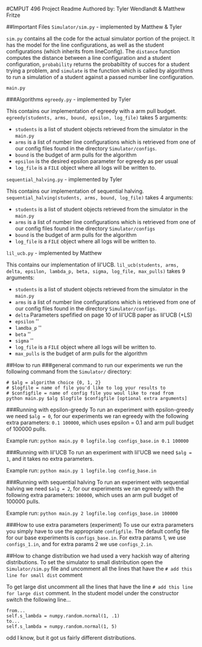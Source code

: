 #CMPUT 496 Project Readme
Authored by: Tyler Wendlandt & Matthew Fritze

##Important Files
`Simulator/sim.py` - implemented by Matthew & Tyler

`sim.py` contains all the code for the actual simulator portion of the project. It has the model for the line configurations, as well as the student configurations (which inherits from lineConfig). The `distance` function computes the distance between a line configuration and a student configuration, `probability` returns the probabiltity of succes for a student trying a problem, and `simulate` is the function which is called by algorithms to run a simulation of a student against a passed number line configuration.

`main.py`


###Algorithms
`egreedy.py` - implemented by Tyler

This contains our implementation of egreedy with a arm pull budget. `egreedy(students, arms, bound, epsilon, log_file)` takes 5 arguments:
* `students` is a list of student objects retrieved from the simulator in the `main.py`
* `arms` is a list of number line configurations which is retrieved from one of our config files found in the directory `Simulator/configs`.
* `bound` is the budget of arm pulls for the algorithm
* `epsilon` is the desired epsilon parameter for egreedy as per usual
* `log_file` is a `FILE` object where all logs will be written to. 

`sequential_halving.py` - implemented by Tyler

This contains our implementation of sequential halving. `sequential_halving(students, arms, bound, log_file)` takes 4 arguments:
* `students` is a list of student objects retrieved from the simulator in the `main.py`
* `arms` is a list of number line configurations which is retrieved from one of our config files found in the directory `Simulator/configs`
* `bound` is the budget of arm pulls for the algorithm
* `log_file` is a `FILE` object where all logs will be written to. 

`lil_ucb.py` - implemented by Matthew

This contains our implementation of lil'UCB. `lil_ucb(students, arms, delta, epsilon, lambda_p, beta, sigma, log_file, max_pulls)` takes 9 arguments:
* `students` is a list of student objects retrieved from the simulator in the `main.py`
* `arms` is a list of number line configurations which is retrieved from one of our config files found in the directory `Simulator/configs`.
* `delta` Parameters spefified on page 10 of lil'UCB paper as lil'UCB (+LS)
* `epsilon` ''
* `lamdba_p` ''
* `beta` ''
* `sigma` ''
* `log_file` is a `FILE` object where all logs will be written to. 
* `max_pulls` is the budget of arm pulls for the algorithm


##How to run
###general command
to run our experiments we run the following command from the `Simulator/` directory:

```
# $alg = algorithm choice {0, 1, 2}
# $logfile = name of file you'd like to log your results to
# $configfile = name of config file you woul like to read from
python main.py $alg $logfile $configfile [optional extra arguments]
```


###Running with epsilon-greedy
To run an experiment with epsilon-greedy we need `$alg = 0`, for our experiments we ran egreedy with the following extra parameters: `0.1 100000`, which uses epsilon = 0.1 and arm pull budget of 100000 pulls.

Example run: `python main.py 0 logfile.log configs_base.in 0.1 100000`

###Running with lil'UCB
To run an experiment with lil'UCB we need `$alg = 1`, and it takes no extra parameters.

Example run: `python main.py 1 logfile.log config_base.in`

###Running with sequential halving
To run an experiment with sequential halving we need `$alg = 2`, for our experiments we ran egreedy with the following extra parameters: `100000`, which uses an arm pull budget of 100000 pulls.

Example run: `python main.py 2 logfile.log configs_base.in 100000`

###How to use extra parameters (experiment)
To use our extra parameters you simply have to use the appropriate `configfile`. The default config file for our base experiments is `configs_base.in`. For extra params 1, we use `configs_1.in`, and for extra params 2 we use `configs_2.in`.

##How to change distribution
we had used a very hackish way of altering distributions. To set the simulator to small distribution open the `Simulator/sim.py` file and uncomment all the lines that have the `# add this line for small dist` comment

To get large dist uncomment all the lines that have the line `# add this line for large dist` comment. In the student model under the constructor switch the following line...
```
from...
self.s_lambda = numpy.random.normal(1, .1) 
to...
self.s_lambda = numpy.random.normal(1, 5)
```
odd I know, but it got us fairly different distributions.
